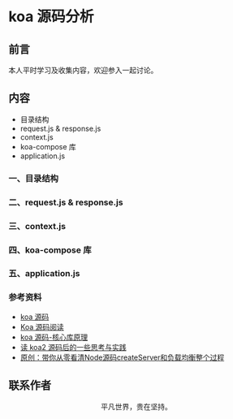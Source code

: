 # koa 源码分析

## 前言

本人平时学习及收集内容，欢迎参入一起讨论。

## 内容

- 目录结构
- request.js & response.js
- context.js
- koa-compose 库
- application.js

### 一、目录结构

### 二、request.js & response.js

### 三、context.js

### 四、koa-compose 库

### 五、application.js

### 参考资料

- [koa 源码](https://github.com/koajs/koa)
- [Koa 源码阅读](https://yhlben.com/blog/library-koa.html)
- [koa 源码-核心库原理](https://xin-tan.com/passages/2019-06-21-deep-in-koa/)
- [读 koa2 源码后的一些思考与实践](https://mp.weixin.qq.com/s/j0DjaQ2LwwV_uEzbmeoFiw)
- [原创：带你从零看清Node源码createServer和负载均衡整个过程](https://mp.weixin.qq.com/s/EWKGPoT33qSzqBCZ0nNXJg)

## 联系作者

<div align="center">
    <p>
        平凡世界，贵在坚持。
    </p>
    <img :src="$withBase('/about/contact.png')" />
</div>
